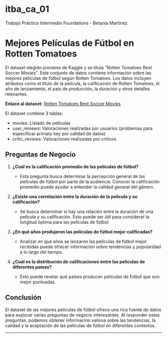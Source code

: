 # itba_ca_01
Trabajo Práctico Intermedio Foundations - Betania Martinez

# Mejores Películas de Fútbol en Rotten Tomatoes

El dataset elegido proviene de Kaggle y se titula "Rotten Tomatoes Best Soccer Movies". Este conjunto de datos contiene información sobre las mejores películas de fútbol según Rotten Tomatoes. Los datos incluyen atributos como el título de la película, la calificación de Rotten Tomatoes, el año de lanzamiento, el país de producción, la duración y otros detalles relevantes.

**Enlace al dataset:** [Rotten Tomatoes Best Soccer Movies](https://www.kaggle.com/datasets/bwandowando/rotten-tomatoes-best-soccer-movies)

El dataset contiene 3 tablas:
   - movies: Listado de películas
   - user_reviews: Valoraciones realizadas por usuarios (problemas para especificar primaty key por calidad de datos)
   - critic_reviews: Valoraciones realizadas por críticos


## Preguntas de Negocio

1. **¿Cuál es la calificación promedio de las películas de fútbol?**
   - Esta pregunta busca determinar la percepción general de las películas de fútbol por parte de la audiencia. Conocer la calificación promedio puede ayudar a entender la calidad general del género.

2. **¿Existe una correlación entre la duración de la película y su calificación?**
   - Se busca determinar si hay una relación entre la duración de una película y su calificación. Esto puede ser útil para considerar la longitud óptima para las películas de fútbol.

3. **¿En qué años produjeron las películas de fútbol mejor calificadas?**
   - Analizar en qué años se lanzaron las películas de fútbol mejor recibidas puede ofrecer información sobre tendencias y popularidad a lo largo del tiempo.

4. **¿Cuál es la distribución de calificaciones entre las películas de diferentes países?**
   - Esto puede revelar qué países producen películas de fútbol que son mejor puntuadas.

## Conclusión

El dataset de las mejores películas de fútbol ofrece una rica fuente de datos para explorar varias preguntas de negocio interesantes. Al responder estas preguntas, podemos obtener información valiosa sobre las tendencias, la calidad y la aceptación de las películas de fútbol en diferentes contextos.

---


